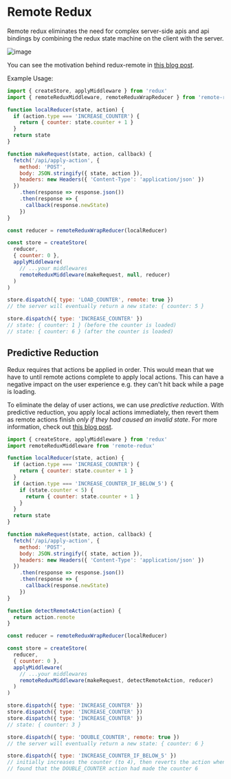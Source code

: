 # Remote Redux

Remote redux eliminates the need for complex server-side apis and api bindings
by combining the redux state machine on the client with the server.

![image](https://user-images.githubusercontent.com/1910070/33395325-1b0d0038-d513-11e7-9f45-57df62f39834.png)

You can see the motivation behind redux-remote in [this blog post](https://medium.com/@seveibar/remote-reducers-and-predictive-reduction-572ab5054211).

Example Usage:

```javascript
import { createStore, applyMiddleware } from 'redux'
import { remoteReduxMiddleware, remoteReduxWrapReducer } from 'remote-redux'

function localReducer(state, action) {
  if (action.type === 'INCREASE_COUNTER') {
    return { counter: state.counter + 1 }
  }
  return state
}

function makeRequest(state, action, callback) {
  fetch('/api/apply-action', {
    method: 'POST',
    body: JSON.stringify({ state, action }),
    headers: new Headers({ 'Content-Type': 'application/json' })
  })
    .then(response => response.json())
    .then(response => {
      callback(response.newState)
    })
}

const reducer = remoteReduxWrapReducer(localReducer)

const store = createStore(
  reducer,
  { counter: 0 },
  applyMiddleware(
    // ...your middlewares
    remoteReduxMiddleware(makeRequest, null, reducer)
  )
)

store.dispatch({ type: 'LOAD_COUNTER', remote: true })
// the server will eventually return a new state: { counter: 5 }

store.dispatch({ type: 'INCREASE_COUNTER' })
// state: { counter: 1 } (before the counter is loaded)
// state: { counter: 6 } (after the counter is loaded)
```

## Predictive Reduction

Redux requires that actions be applied in order. This would mean that we have to
until remote actions complete to apply local actions. This can have a negative
impact on the user experience e.g. they can't hit back while a page is loading.

To eliminate the delay of user actions, we can use _predictive reduction_.
With predictive reduction, you apply local actions immediately, then revert them
as remote actions finish _only if they had caused an invalid state_. For more
information, check out [this blog post](https://medium.com/@seveibar/remote-reducers-and-predictive-reduction-572ab5054211).

```javascript
import { createStore, applyMiddleware } from 'redux'
import remoteReduxMiddleware from 'remote-redux'

function localReducer(state, action) {
  if (action.type === 'INCREASE_COUNTER') {
    return { counter: state.counter + 1 }
  }
  if (action.type === 'INCREASE_COUNTER_IF_BELOW_5') {
    if (state.counter < 5) {
      return { counter: state.counter + 1 }
    }
  }
  return state
}

function makeRequest(state, action, callback) {
  fetch('/api/apply-action', {
    method: 'POST',
    body: JSON.stringify({ state, action }),
    headers: new Headers({ 'Content-Type': 'application/json' })
  })
    .then(response => response.json())
    .then(response => {
      callback(response.newState)
    })
}

function detectRemoteAction(action) {
  return action.remote
}

const reducer = remoteReduxWrapReducer(localReducer)

const store = createStore(
  reducer,
  { counter: 0 },
  applyMiddleware(
    // ...your middlewares
    remoteReduxMiddleware(makeRequest, detectRemoteAction, reducer)
  )
)

store.dispatch({ type: 'INCREASE_COUNTER' })
store.dispatch({ type: 'INCREASE_COUNTER' })
store.dispatch({ type: 'INCREASE_COUNTER' })
// state: { counter: 3 }

store.dispatch({ type: 'DOUBLE_COUNTER', remote: true })
// the server will eventually return a new state: { counter: 6 }

store.dispatch({ type: 'INCREASE_COUNTER_IF_BELOW_5' })
// initially increases the counter (to 4), then reverts the action when it is
// found that the DOUBLE_COUNTER action had made the counter 6
```
